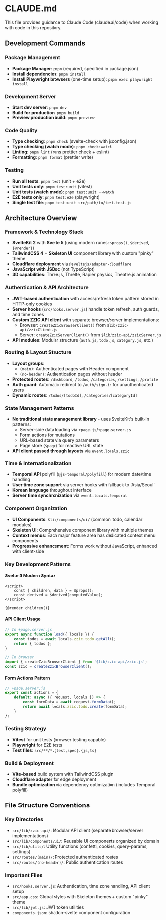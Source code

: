 # CLAUDE.md

This file provides guidance to Claude Code (claude.ai/code) when working with code in this repository.

## Development Commands

### Package Management

- **Package Manager**: `pnpm` (required, specified in package.json)
- **Install dependencies**: `pnpm install`
- **Install Playwright browsers** (one-time setup): `pnpm exec playwright install`

### Development Server

- **Start dev server**: `pnpm dev`
- **Build for production**: `pnpm build`
- **Preview production build**: `pnpm preview`

### Code Quality

- **Type checking**: `pnpm check` (svelte-check with jsconfig.json)
- **Type checking (watch mode)**: `pnpm check:watch`
- **Linting**: `pnpm lint` (runs prettier check + eslint)
- **Formatting**: `pnpm format` (prettier write)

### Testing

- **Run all tests**: `pnpm test` (unit + e2e)
- **Unit tests only**: `pnpm test:unit` (vitest)
- **Unit tests (watch mode)**: `pnpm test:unit --watch`
- **E2E tests only**: `pnpm test:e2e` (playwright)
- **Single test file**: `pnpm test:unit src/path/to/test.test.js`

## Architecture Overview

### Framework & Technology Stack

- **SvelteKit 2** with **Svelte 5** (using modern runes: `$props()`, `$derived`, `{@render}`)
- **TailwindCSS 4** + **Skeleton UI** component library with custom "pinky" theme
- **Cloudflare deployment** via `@sveltejs/adapter-cloudflare`
- **JavaScript with JSDoc** (not TypeScript)
- **3D capabilities**: Three.js, Threlte, Rapier physics, Theatre.js animation

### Authentication & API Architecture

- **JWT-based authentication** with access/refresh token pattern stored in HTTP-only cookies
- **Server hooks** (`src/hooks.server.js`) handle token refresh, auth guards, and time zones
- **Custom ZZIC API client** with separate browser/server implementations:
  - Browser: `createZzicBrowserClient()` from `$lib/zzic-api/zzicClient.js`
  - Server: `createZzicServerClient()` from `$lib/zzic-api/zzicServer.js`
- **API modules**: Modular structure (`auth.js`, `todo.js`, `category.js`, etc.)

### Routing & Layout Structure

- **Layout groups**:
  - `(main)`: Authenticated pages with Header component
  - `(no-header)`: Authentication pages without header
- **Protected routes**: `/dashboard`, `/todos`, `/categories`, `/settings`, `/profile`
- **Auth guard**: Automatic redirect to `/auth/sign-in` for unauthenticated users
- **Dynamic routes**: `/todos/[todoId]`, `/categories/[categoryId]`

### State Management Patterns

- **No traditional state management library** - uses SvelteKit's built-in patterns:
  - Server-side data loading via `+page.js`/`+page.server.js`
  - Form actions for mutations
  - URL-based state via query parameters
  - Page store (`$page`) for reactive URL state
- **API client passed through layouts** via `event.locals.zzic`

### Time & Internationalization

- **Temporal API** polyfill (`@js-temporal/polyfill`) for modern date/time handling
- **User time zone support** via server hooks with fallback to 'Asia/Seoul'
- **Korean language** throughout interface
- **Server time synchronization** via `event.locals.temporal`

### Component Organization

- **UI Components**: `$lib/components/ui/` (common, todo, calendar modules)
- **Skeleton UI**: Comprehensive component library with multiple themes
- **Context menus**: Each major feature area has dedicated context menu components
- **Progressive enhancement**: Forms work without JavaScript, enhanced with client-side

### Key Development Patterns

#### Svelte 5 Modern Syntax

```svelte
<script>
	const { children, data } = $props();
	const derived = $derived(computedValue);
</script>

{@render children()}
```

#### API Client Usage

```javascript
// In +page.server.js
export async function load({ locals }) {
	const todos = await locals.zzic.todo.getAll();
	return { todos };
}

// In browser
import { createZzicBrowserClient } from '$lib/zzic-api/zzic.js';
const zzic = createZzicBrowserClient();
```

#### Form Actions Pattern

```javascript
// +page.server.js
export const actions = {
	default: async ({ request, locals }) => {
		const formData = await request.formData();
		return await locals.zzic.todo.create(formData);
	}
};
```

### Testing Strategy

- **Vitest** for unit tests (browser testing capable)
- **Playwright** for E2E tests
- **Test files**: `src/**/*.{test,spec}.{js,ts}`

### Build & Deployment

- **Vite-based** build system with TailwindCSS plugin
- **Cloudflare adapter** for edge deployment
- **Bundle optimization** via dependency optimization (includes Temporal polyfill)

## File Structure Conventions

### Key Directories

- `src/lib/zzic-api/`: Modular API client (separate browser/server implementations)
- `src/lib/components/ui/`: Reusable UI components organized by domain
- `src/lib/utils/`: Utility functions (confetti, cookies, query-params, settings)
- `src/routes/(main)/`: Protected authenticated routes
- `src/routes/(no-header)/`: Public authentication routes

### Important Files

- `src/hooks.server.js`: Authentication, time zone handling, API client setup
- `src/app.css`: Global styles with Skeleton themes + custom "pinky" theme
- `src/lib/jwt.js`: JWT token utilities
- `components.json`: shadcn-svelte component configuration
